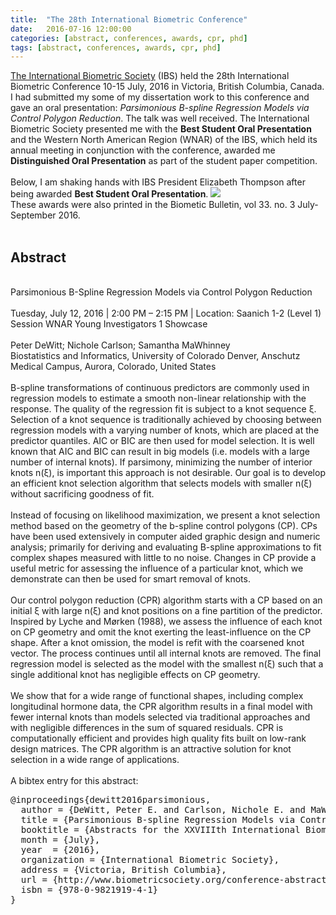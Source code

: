 ```yaml
---
title:  "The 28th International Biometric Conference"
date:   2016-07-16 12:00:00
categories: [abstract, conferences, awards, cpr, phd]
tags: [abstract, conferences, awards, cpr, phd]
---
```


[The International Biometric Society](http://www.biometricsociety.org/) (IBS) held the
28th International Biometric Conference 10-15 July, 2016 in Victoria, British
Columbia, Canada.  I had submitted my some of my dissertation work to this
conference and gave an oral presentation:
_Parsimonious B-spline Regression Models via Control Polygon Reduction_.  The
talk was well received.  The International Biometric Society presented me with
the __Best Student Oral Presentation__ and the Western North American Region
(WNAR) of the IBS, which held its annual meeting in conjunction with the
conference, awarded me __Distinguished Oral Presentation__ as part of the
student paper competition.  
<br> 
Below, I am shaking hands with IBS President Elizabeth Thompson after being
awarded __Best Student Oral Presentation__.
<image src="/pictures/28th-ibc/hand_shake_640x480.jpg">
<br> 
These awards were also printed in the Biometic Bulletin, vol 33. no. 3
July-September 2016.
<br> <br>
<H2>Abstract</H2>
<br>
Parsimonious B-Spline Regression Models via Control Polygon Reduction
<br><br>
Tuesday, July 12, 2016 | 2:00 PM – 2:15 PM | Location: Saanich 1-2 (Level 1)
Session WNAR Young Investigators 1 Showcase
<br><br>
Peter DeWitt; Nichole Carlson; Samantha MaWhinney
<br>
Biostatistics and Informatics, University of Colorado Denver, Anschutz Medical
Campus, Aurora, Colorado, United States
<br><br>
B-spline transformations of continuous predictors are commonly used in
regression models to estimate a smooth non-linear relationship with the
response. The quality of the regression fit is subject to a knot sequence ξ.
Selection of a knot sequence is traditionally achieved by choosing between
regression models with a varying number of knots, which are placed at the
predictor quantiles. AIC or BIC are then used for model selection. It is well
known that AIC and BIC can result in big models (i.e. models with a large number
of internal knots). If parsimony, minimizing the number of interior knots n(ξ),
is important this approach is not desirable. Our goal is to develop an efficient
knot selection algorithm that selects models with smaller n(ξ) without
sacrificing goodness of fit.
<br><br>
Instead of focusing on likelihood maximization, we present a knot selection
method based on the geometry of the b-spline control polygons (CP). CPs have
been used extensively in computer aided graphic design and numeric analysis;
primarily for deriving and evaluating B-spline approximations to fit complex
shapes measured with little to no noise. Changes in CP provide a useful metric
for assessing the influence of a particular knot, which we demonstrate can then
be used for smart removal of knots.
<br><br>
Our control polygon reduction (CPR) algorithm starts with a CP based on an
initial ξ with large n(ξ) and knot positions on a fine partition of the
predictor. Inspired by Lyche and Mørken (1988), we assess the influence of each
knot on CP geometry and omit the knot exerting the least-influence on the CP
shape. After a knot omission, the model is refit with the coarsened knot vector.
The process continues until all internal knots are removed. The final regression
model is selected as the model with the smallest n(ξ) such that a single
additional knot has negligible effects on CP geometry.
<br><br>
We show that for a wide range of functional shapes, including complex
longitudinal hormone data, the CPR algorithm results in a final model with fewer
internal knots than models selected via traditional approaches and with
negligible differences in the sum of squared residuals. CPR is computationally
efficient and provides high quality fits built on low-rank design matrices. The
CPR algorithm is an attractive solution for knot selection in a wide range of
applications.
<br><br>
A bibtex entry for this abstract:
<pre>
@inproceedings{dewitt2016parsimonious,
  author = {DeWitt, Peter E. and Carlson, Nichole E. and MaWhinney Samantha},
  title = {Parsimonious B-spline Regression Models via Control Polygon Reduction},
  booktitle = {Abstracts for the XXVIIIth International Biometric Conference}, 
  month = {July}, 
  year  = {2016}, 
  organization = {International Biometric Society}, 
  address = {Victoria, British Columbia},
  url = {http://www.biometricsociety.org/conference-abstracts/2016/},
  isbn = {978-0-9821919-4-1}
}
</pre>
